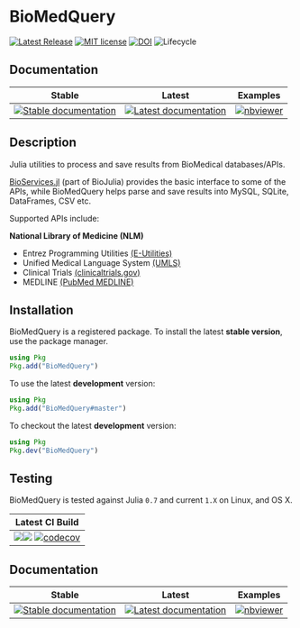 # BioMedQuery

[![Latest Release](https://img.shields.io/github/release/bcbi/BioMedQuery.jl.svg?style=flat-square)](https://github.com/bcbi/BioMedQuery.jl/releases/latest)
[![MIT license](https://img.shields.io/badge/license-MIT-green.svg?style=flat-square)](https://github.com/bcbi/BioMedQuery.jl/blob/master/LICENSE)
[![DOI](https://zenodo.org/badge/59500020.svg)](https://zenodo.org/badge/latestdoi/59500020)
![Lifecycle](https://img.shields.io/badge/lifecycle-stable-brightgreen.svg?style=flat-square)

## Documentation

| Stable | Latest |  Examples |
|:-----------:|:-----------:|:-----------:|
|[![Stable documentation](https://img.shields.io/badge/docs-stable-blue.svg?style=flat-square)](https://bcbi.github.io/BioMedQuery.jl/stable)|[![Latest documentation](https://img.shields.io/badge/docs-latest-blue.svg?style=flat-square)](https://bcbi.github.io/BioMedQuery.jl/latest/)|[![nbviewer](https://img.shields.io/badge/jupyter_notebooks-nbviewer-orange.svg)](http://nbviewer.jupyter.org/github/bcbi/BioMedQuery.jl/tree/master/docs/src/notebooks/)|

## Description

Julia utilities to process and save results from BioMedical databases/APIs.

[BioServices.jl](https://github.com/BioJulia/BioServices.jl) (part of BioJulia) provides the basic interface to some of the APIs, while BioMedQuery helps parse and save results into MySQL, SQLite, DataFrames, CSV etc.

Supported APIs include:

**National Library of Medicine (NLM)**

* Entrez Programming Utilities [(E-Utilities)](http://www.ncbi.nlm.nih.gov/books/NBK25501/)
* Unified Medical Language System [(UMLS)](https://uts.nlm.nih.gov//license.html)
* Clinical Trials [(clinicaltrials.gov)](https://clinicaltrials.gov/)
* MEDLINE [(PubMed MEDLINE)](https://www.nlm.nih.gov/databases/download/pubmed_medline.html)


## Installation

BioMedQuery is a registered package. To install the latest **stable version**, use the package manager.

```julia
using Pkg
Pkg.add("BioMedQuery")
```

To use the latest **development** version:


```julia
using Pkg
Pkg.add("BioMedQuery#master")
```

To checkout the latest **development** version:

```julia
using Pkg
Pkg.dev("BioMedQuery")
```

## Testing

BioMedQuery is tested against Julia `0.7` and current `1.X` on
Linux, and OS X.


| Latest CI Build |
|:-----------:|
| [![](https://badges.herokuapp.com/travis/bcbi/BioMedQuery.jl?branch=master&env=GROUP=Test&label=tests)](https://travis-ci.org/bcbi/BioMedQuery.jl)[![](https://badges.herokuapp.com/travis/bcbi/BioMedQuery.jl?branch=master&env=GROUP=Examples&label=examples)](https://travis-ci.org/bcbi/BioMedQuery.jl) [![codecov](https://codecov.io/gh/bcbi/BioMedQuery.jl/branch/master/graph/badge.svg)](https://codecov.io/gh/bcbi/BioMedQuery.jl)|

## Documentation

| Stable | Latest |  Examples |
|:-----------:|:-----------:|:-----------:|
|[![Stable documentation](https://img.shields.io/badge/docs-stable-blue.svg?style=flat-square)](https://bcbi.github.io/BioMedQuery.jl/stable)|[![Latest documentation](https://img.shields.io/badge/docs-latest-blue.svg?style=flat-square)](https://bcbi.github.io/BioMedQuery.jl/latest/)|[![nbviewer](https://img.shields.io/badge/jupyter_notebooks-nbviewer-orange.svg)](http://nbviewer.jupyter.org/github/bcbi/BioMedQuery.jl/tree/master/docs/src/notebooks/)|
